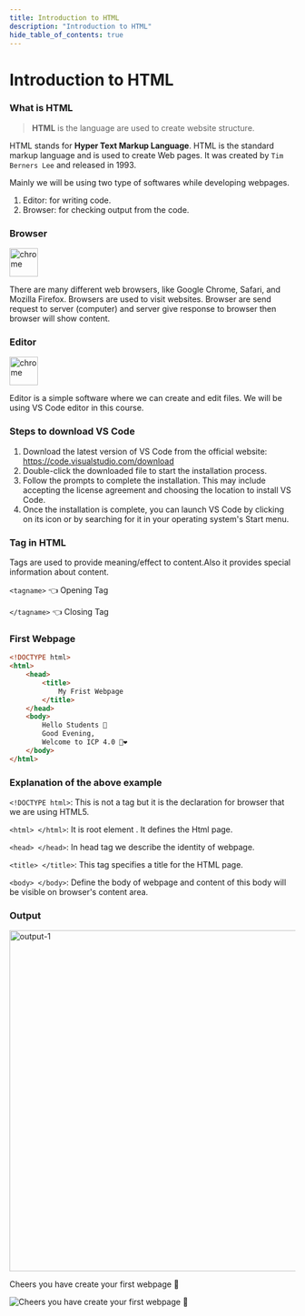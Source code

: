 ```yaml
---
title: Introduction to HTML
description: "Introduction to HTML"
hide_table_of_contents: true
---
```

# Introduction to HTML

### What is HTML

>**HTML** is the language are used to create website structure.

HTML stands for **Hyper Text Markup Language**. HTML is the standard markup language and is used to create Web pages. It was created by `Tim Berners Lee` and released in 1993.

Mainly we will be using two type of softwares while developing webpages.

1. Editor: for writing code.
2. Browser: for checking output from the code.

### Browser

<img src="/icp/01/chrome.png" alt="chrome" width="50px"/>

There are many different web browsers, like Google Chrome, Safari, and Mozilla Firefox. Browsers are used to visit websites. Browser are send request to server (computer) and server give response to browser then browser will show content.

### Editor

<img src="/icp/01/vs-code.png" alt="chrome" width="50px"/>

Editor is a simple software where we can create and edit files. We will be using VS Code editor in this course.

### Steps to download VS Code

  1. Download the latest version of VS Code from the official website: https://code.visualstudio.com/download
  2. Double-click the downloaded file to start the installation process.
  3. Follow the prompts to complete the installation. This may include accepting the license agreement and choosing the location to install VS Code.
  4. Once the installation is complete, you can launch VS Code by clicking on its icon or by searching for it in your operating system's Start menu.

### Tag in HTML

Tags are used to provide meaning/effect to content.Also it provides special information about content.

`<tagname>` 👈 Opening Tag

`</tagname>` 👈 Closing Tag

### First Webpage

```html
<!DOCTYPE html>
<html>
    <head>
        <title>
            My Frist Webpage
        </title>
    </head>
    <body>
        Hello Students 👋
        Good Evening,
        Welcome to ICP 4.0 💫❤️
    </body>
</html>
```

### Explanation of the above example

`<!DOCTYPE html>`: This is not a tag but it is the declaration for browser that we are using HTML5.

`<html> </html>`: It is root element . It defines the Html page.

`<head> </head>`: In head tag we describe the identity of webpage.

`<title> </title>`: This tag specifies a title for the HTML page.

`<body> </body>`: Define the body of webpage and content of this body will be visible on browser's content area.

### Output

<img src="/icp/01/output-1.png" alt="output-1" width="600px"/>

Cheers you have create your first webpage 🍻

<img src="/icp/01/minion.gif" alt="Cheers you have create your first webpage 🍻" />
